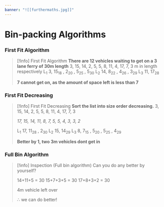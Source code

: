 ```yaml
---
banner: "![[furthermaths.jpg]]"
---
```

# Bin-packing Algorithms

### First Fit Algorithm

> [!Info] First Fit Algorithm
> **There are 12 vehicles waiting to get on a 3 lane ferry of 30m length**
> 3, 15, 14, 2, 5, 5, 8, 11, 4, 17, 7, 3 m in length respectively
> L<sub>1</sub> 3, 15<sub>18</sub> , 2<sub>20</sub> , 5<sub>25</sub> , 5<sub>30</sub>
> L<sub>2</sub> 14, 8<sub>22</sub> , 4<sub>26</sub> , 3<sub>29</sub>
> L<sub>3</sub> 11, 17<sub>28</sub>
> 
> **7 cannot get on, as the amount of space left is less than 7**

### First Fit Decreasing

> [!Info] First Fit Decreasing
> **Sort the list into size order decreasing.**
> 3, 15, 14, 2, 5, 5, 8, 11, 4, 17, 7, 3
> 
> *17, 15, 14, 11, 8, 7, 5, 5, 4, 3, 3, 2*
> 
> L<sub>1</sub> 17, 11<sub>28</sub> , 2<sub>30</sub>
> L<sub>2</sub> 15, 14<sub>29</sub>
> L<sub>3</sub> 8, 7<sub>15</sub> , 5<sub>20</sub> , 5<sub>25</sub> , 4<sub>29</sub>
>
>**Better by 1, two 3m vehicles dont get in**

### Full Bin Algorithm

> [!info] Inspection (Full bin algorithm)
> Can you do any better by yourself?
> 
> 14+11+5 = 30
> 15+7+3+5 = 30
> 17+8+3+2 = 30
> 
> 4m vehicle left over
> 
> $\therefore$ we can do better!


